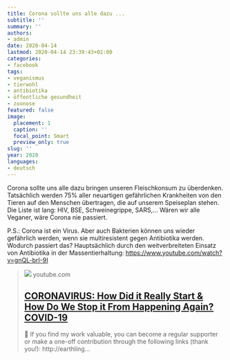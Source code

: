 ```yaml
---
title: Corona sollte uns alle dazu ...
subtitle: ''
summary: ''
authors:
- admin
date: 2020-04-14
lastmod: 2020-04-14 23:39:43+02:00
categories:
- facebook
tags:
- veganismus
- tierwohl
- antibiotika
- öffentliche gesundheit
- zoonose
featured: false
image:
  placement: 1
  caption: ''
  focal_point: Smart
  preview_only: true
slug: ''
year: 2020
languages:
- deutsch
---
```


Corona sollte uns alle dazu bringen unseren Fleischkonsum zu überdenken. Tatsächlich werden 75% aller neuartigen gefährlichen Krankheiten von den Tieren auf den Menschen übertragen, die auf unserem Speiseplan stehen. Die Liste ist lang: HIV, BSE, Schweinegrippe, SARS,...  Wären wir alle Veganer, wäre Corona nie passiert.

P.S.: Corona ist ein Virus. Aber auch Bakterien können uns wieder gefährlich werden, wenn sie multiresistent gegen Antibiotika werden. Wodurch passiert das? Hauptsächlich durch den weitverbreiteten Einsatz von Antibiotika in der Massentierhaltung: https://www.youtube.com/watch?v=gnQL-brI-9I
> [![](https://i.ytimg.com/vi/aIoBAS6bLy8/maxresdefault.jpg)](https://www.youtube.com/watch?v=aIoBAS6bLy8)
> youtube.com
> ## [CORONAVIRUS: How Did it Really Start & How Do We Stop it From Happening Again? COVID-19](https://www.youtube.com/watch?v=aIoBAS6bLy8)
>
>🌱 If you find my work valuable, you can become a regular supporter or make a one-off contribution through the following links (thank you!): http://earthling...